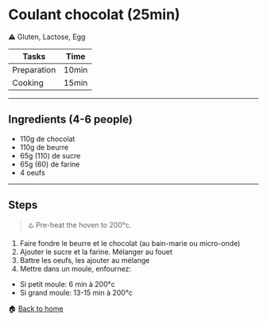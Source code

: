 # Coulant chocolat (25min)

:warning: Gluten, Lactose, Egg

Tasks | Time
------------ | ------------- 
Preparation  | 10min
Cooking  | 15min

---

## Ingredients (4-6 people)

- 110g de chocolat
- 110g de beurre
- 65g (110) de sucre
- 65g (60) de farine
- 4 oeufs

---

## Steps

> :hotsprings: Pre-heat the hoven to 200°c.

1. Faire fondre le beurre et le chocolat (au bain-marie ou micro-onde)
2. Ajouter le sucre et la farine. Mélanger au fouet
3. Battre les oeufs, les ajouter au mélange
4. Mettre dans un moule, enfournez:
  + Si petit moule: 6 min à 200°c
  + Si grand moule: 13-15 min à 200°c

:house: [Back to home](../README.md)
